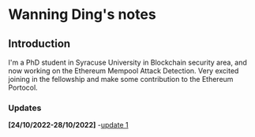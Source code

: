# Wanning Ding's notes

## Introduction
I'm a PhD student in Syracuse University in Blockchain security area, and now working on the Ethereum Mempool Attack Detection.
Very excited joining in the fellowship and make some contribution to the Ethereum Portocol.


### Updates

**[24/10/2022-28/10/2022]**
-[update 1](https://cve.report/CVE-2022-23327/32c14097.pdf)
